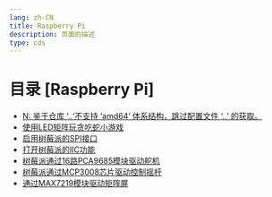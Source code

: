 ```yaml
---
lang: zh-CN  
title: Raspberry Pi  
description: 页面的描述  
type: cds  
---
```


# 目录 [Raspberry Pi]

[dir.start]: <>

- [N: 鉴于仓库 ‘..‘不支持 ‘amd64‘ 体系结构，跳过配置文件 ‘..‘ 的获取。](仓库不支持amd64体系结构，跳过配置文件..的获取.md)  
- [使用LED矩阵玩贪吃蛇小游戏](使用LED矩阵玩贪吃蛇小游戏.md)  
- [启用树莓派的SPI接口](启用树莓派的SPI接口.md)  
- [打开树莓派的IIC功能](打开树莓派的IIC功能.md)  
- [树莓派通过16路PCA9685模块驱动舵机](树莓派通过16路PCA9685模块驱动舵机.md)  
- [树莓派通过MCP3008芯片驱动控制摇杆](树莓派通过MCP3008芯片驱动控制摇杆.md)  
- [通过MAX7219模块驱动矩阵屏](通过MAX7219模块驱动矩阵屏.md)  

[dir.end]: <>

<AdsbyGoogle slot="7889564278" layout="in-article"/>

<Comment></Comment>
